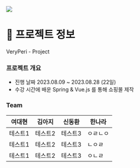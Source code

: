 <img src="https://capsule-render.vercel.app/api?type=waving&color=auto&height=200&section=header&text=VeryPeri&fontSize=90" />

# 🔎 프로젝트 정보
VeryPeri - Project

### 프로젝트 개요
* 진행 날짜 2023.08.09 ~ 2023.08.28 (22일)
* 수강 시간에 배운 Spring & Vue.js 를 통해 쇼핑몰 제작


### Team

|여대현|김아지|신동환|한나라|
|------|---|---|---|
|테스트1|테스트2|테스트3|ㅇㄹㄴㅇ|
|테스트1|테스트2|테스트3|ㄴㅇㄹ|
|테스트1|테스트2|테스트3|ㅇㄴㄹ|

